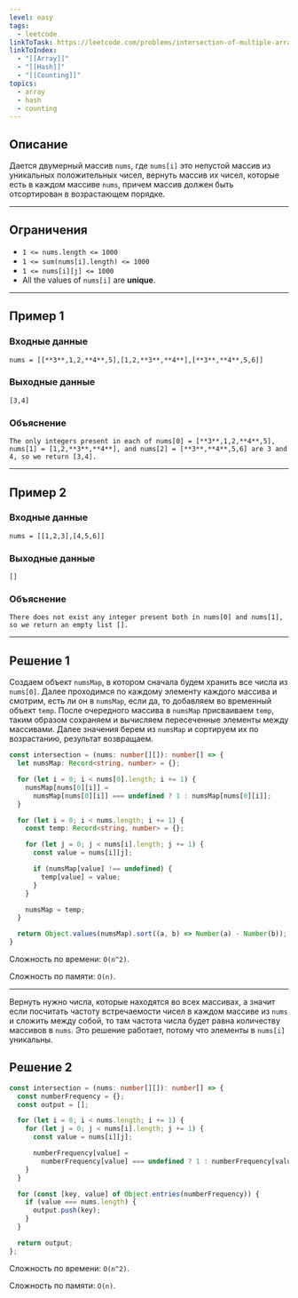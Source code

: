 ```yaml
---
level: easy
tags:
  - leetcode
linkToTask: https://leetcode.com/problems/intersection-of-multiple-arrays/
linkToIndex:
  - "[[Array]]"
  - "[[Hash]]"
  - "[[Counting]]"
topics:
  - array
  - hash
  - counting
---
```

## Описание

Дается двумерный массив `nums`, где `nums[i]` это непустой массив из уникальных положительных чисел, вернуть массив их чисел, которые есть в каждом массиве `nums`, причем массив должен быть отсортирован в возрастающем порядке.

---
## Ограничения

- `1 <= nums.length <= 1000`
- `1 <= sum(nums[i].length) <= 1000`
- `1 <= nums[i][j] <= 1000`
- All the values of `nums[i]` are **unique**.

---
## Пример 1

### Входные данные

```
nums = [[**3**,1,2,**4**,5],[1,2,**3**,**4**],[**3**,**4**,5,6]]
```
### Выходные данные

```
[3,4]
```
### Объяснение

```
The only integers present in each of nums[0] = [**3**,1,2,**4**,5], nums[1] = [1,2,**3**,**4**], and nums[2] = [**3**,**4**,5,6] are 3 and 4, so we return [3,4].
```

---
## Пример 2

### Входные данные

```
nums = [[1,2,3],[4,5,6]]
```
### Выходные данные

```
[]
```
### Объяснение

```
There does not exist any integer present both in nums[0] and nums[1], so we return an empty list [].
```

---


## Решение 1

Создаем объект `numsMap`, в котором сначала будем хранить все числа из `nums[0]`.
Далее проходимся по каждому элементу каждого массива и смотрим, есть ли он в `numsMap`, если да, то добавляем во временный объект `temp`. После очередного массива в `numsMap` присваиваем `temp`, таким образом сохраняем и вычисляем пересеченные элементы между массивами.
Далее значения берем из `numsMap` и сортируем их по возрастанию, результат возвращаем.

```typescript
const intersection = (nums: number[][]): number[] => {
  let numsMap: Record<string, number> = {};

  for (let i = 0; i < nums[0].length; i += 1) {
    numsMap[nums[0][i]] =
      numsMap[nums[0][i]] === undefined ? 1 : numsMap[nums[0][i]];
  }

  for (let i = 0; i < nums.length; i += 1) {
    const temp: Record<string, number> = {};

    for (let j = 0; j < nums[i].length; j += 1) {
      const value = nums[i][j];

      if (numsMap[value] !== undefined) {
        temp[value] = value;
      }
    }

    numsMap = temp;
  }

  return Object.values(numsMap).sort((a, b) => Number(a) - Number(b));
}
```

Сложность по времени: `O(n^2)`.

Сложность по памяти: `O(n)`.

---

Вернуть нужно числа, которые находятся во всех массивах, а значит если посчитать частоту встречаемости чисел в каждом массиве из `nums` и сложить между собой, то там частота числа будет равна количеству массивов в `nums`. Это решение работает, потому что элементы в `nums[i]` уникальны.
## Решение 2

```typescript
const intersection = (nums: number[][]): number[] => {
  const numberFrequency = {};
  const output = [];

  for (let i = 0; i < nums.length; i += 1) {
    for (let j = 0; j < nums[i].length; j += 1) {
      const value = nums[i][j];

      numberFrequency[value] =
        numberFrequency[value] === undefined ? 1 : numberFrequency[value] + 1;
    }
  }

  for (const [key, value] of Object.entries(numberFrequency)) {
    if (value === nums.length) {
      output.push(key);
    }
  }

  return output;
};
```

Сложность по времени: `O(n^2)`.

Сложность по памяти: `O(n)`.